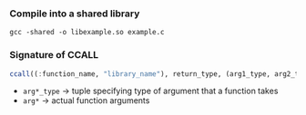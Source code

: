 ### Compile into a shared library 

```
gcc -shared -o libexample.so example.c
```

### Signature of CCALL

```julia
ccall((:function_name, "library_name"), return_type, (arg1_type, arg2_type,...), arg1, arg2, ...)
```

* `arg*_type` -> tuple specifying type of argument that a function takes
* `arg*` -> actual function arguments